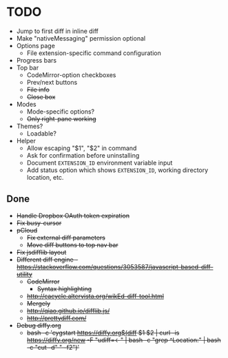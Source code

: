 
# TODO

- Jump to first diff in inline diff
- Make "nativeMessaging" permission optional
- Options page
    - File extension-specific command configuration
- Progress bars
- Top bar
    - CodeMirror-option checkboxes
    - Prev/next buttons
    - ~~File info~~
    - ~~Close box~~
- Modes
    - Mode-specific options?
    - ~~Only right-pane working~~
- Themes?
    - Loadable?
- Helper
    - Allow escaping "$1", "$2" in command
    - Ask for confirmation before uninstalling
    - Document `EXTENSION_ID` environment variable input
    - Add status option which shows `EXTENSION_ID`, working directory location, etc.


## Done

- ~~Handle Dropbox OAuth token expiration~~
- ~~Fix busy-cursor~~
- ~~pCloud~~
    - ~~Fix external diff parameters~~
    - ~~Move diff buttons to top nav bar~~
- ~~Fix jsdifflib layout~~
- ~~Different diff engine - https://stackoverflow.com/questions/3053587/javascript-based-diff-utility~~
    - ~~CodeMirror~~
        - ~~Syntax highlighting~~
    - ~~http://cacycle.altervista.org/wikEd-diff-tool.html~~
    - ~~Mergely~~
    - ~~http://qiao.github.io/difflib.js/~~
    - ~~http://prettydiff.com/~~
- ~~Debug diffy.org~~
    - ~~bash -c 'cygstart https://diffy.org$(diff $1 $2 | curl -is https://diffy.org/new -F "udiff=<-" | bash -c "grep ^Location:" | bash -c "cut -d\" \" -f2")'~~

